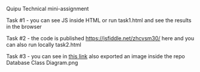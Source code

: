Quipu Technical mini-assignment

Task #1 - you can see JS inside HTML or run task1.html and see the results in the browser

Task #2 - the code is published https://jsfiddle.net/zhcvsm30/ here and you can also run locally task2.html

Task #3 - you can see in [this link](https://online.visual-paradigm.com/app/diagrams/?lightbox=1&highlight=0000ff&edit=https%3A%2F%2Fonline.visual-paradigm.com%2Fapp%2Fdiagrams%2F%23diagram%3Aproj%3D0%26type%3DClassDiagram%26gallery%3D%2Frepository%2F398ebfa4-8f9a-40b1-bbcb-0d8094604d49.xml%26name%3DDatabase%2520Class%2520Diagram&editBlankUrl=https%3A%2F%2Fonline.visual-paradigm.com%2Fapp%2Fdiagrams%2F%23diagram%3Aproj%3D0%26vpov%3D16.3%26vpob%3D20220410%26client%3D1%26edit%3D_blank&layers=1&nav=1&title=Database%20Class%20Diagram&vpov=16.3&vpob=20220410#R3cU2Fsd2GVkX1z86RXhFp5%2BEocYcUUYhlUUHW4%2FgIZc34TiUr5h4o%3Dk8RYLGY54ZTWIBa5gYynWCTJaow1vuDzpehK%2BEWUzPytVLJOdD29sesZXWryxV4PlneZjr0YN4Ty%2FLX9Gw%2BU2tRW1HsUni%2B59iW4mNT%2BU7Zm8%2FpPMLPz%2F4NwA%2F2gId%2BoMrqqh%2F9vTuOGrxoy9RxVX8eLzCGSVl8DxM0Ba%2FKoQCPOikeRySc0RFjmHLFoFG96s1LtKaQOHaIzrNAj37oeeEmIM%2FdzAnIcAciAqHefMIupx8C7HW9piAQ6arnzGp%2Firy0pO6lu7RfsG5IrdUIEH4VblcrsNujqycBVEXfDipp53T9Lubcur8wEDLBX0OOAKoTi4GubnoIzDgrtron9hmGBS4mwjvFbVU3k%2BJqkpgzy3dW3Fu65PglWwsP%2Fesqx4xqnW9Cv0IQtiKAOOeq%2Bm0PytVqm77A948VHlytStFzMgumIGQ2d8vEVCq1kYv%2B6pzecc5cRKeEmo4%2Fpmzr9kdkzD0RAqqJiQTyLqVeI4Dn1VXO7L1EYLzXCMhKKt%2BRu0SaVe%2FMRFtAhwPwtuAPElxRrcLx%2BPcxlLGz2V%2BltgGHtB0sVJFjc7%2FC5u5YR4%2F1EElXCn8xwWch8WVzT9mstm5%2FhWSQKnOT3u7mPPTZqhhF7%2B40F9XwPY%2BYMZ0BWw80Oz6rPW2lkt9pU3MSsIOqHLbtDvOpVaZasH55X5aJak5K1ihmMomUJvUelIU2UsAC6BpyI6Yu9xjEaw6hUeu3fDtWnOSaywUXnxRtDi8xuklPJq8WcofDB8NqZ%2FoGuciRYYQD3uxIlw%2BGUWe9%2FXAc3yofvAt5XOyDIV5%2BaWqEZE9WXs0oHmogeUAlpbQAdTI7n4gNB2a4H9atm5oIwaL6qrrKE0qCkTw%2FoJPD%2FpTrzV15hPvTPj9vpdM2FuyfFrZ5qZN4J25jIXms83PJlii66AWOL5PbZdwm5rOd1H%2Fw9HJ6FNug%2BYKLKRbAG512SSelLlR%2FlZj5ukPg6dERwIWUhcP40IeZU7e3zS8RWOXjfgTBcpUCP%2BqHyzIftkaKbNKpDzeAiZb9ecQIyg1UsWlxiDeJ2WSTR9%2B7zhwwLssHqP8GyldddB3NwFPbsIxYCNi2tn5sbnThON%2B4PqwSq2lmfJYlV5xBYHmWhrpavZZ6mduIs3EEkqpLs4DgB5G51MxlNYOIlS0RY2NrgDnr%2B37fCnZGiVpYx4ZANVJOB9hIDgRg1dZkTvyPShNi5t7rsBCPccBUo9tFl7dZBTZVSr1pkNReMBPBW6seBDQGGLplzPFXucQgo6LXYGGw1lpTCokdF2ggPvuOKaVLwoJyoLvD9zNB4Jv3lc%2Bl%2B3fuU6UxkpgebEdgbMijDDYfNVL6510haijiVIQfopc51L8FGGU%2BHMqqM4KwIXPIJNjIzIO%2B3wq6RJeuHxSkESfkmUblStcuzwLTpKkn80Zp3bl16cSmlW66g5mieqBlj2iLXnF%2F6UmDVDFBMkjArrIwIa4Mx9myLq5VTRnUjGeXdyTRBwLXRNphRbJWtsqfydEkxxzuuiJwIg5kiqruKO3yw%2FVkMOU2oMv6%2FNwgGs18x5JGDuyfTJnMeABrVhoF99f5a5qf8wa8vb2E%2By6AxOevGVVHkP%2FjAYHTeGIRty79ufUuDnlScBVCgoW2RESjvs72ZOh2dbqevOekaUNBESzDYLSsEvuQO9PPGP%2B45x%2BGVzT5yncbKoMJdofYDJS2X%2B4MsVtQzdk%2BmaaLT8ukrtP3g2JEl3egET3Im2matZ5UFT5SdSZqlqeP6v6B6kqdLjvx6o0YQQ2%2F%2FtWEftSRn6XRsKtEZ1gvYlrd6VOrGU555vTNoCjn3h92WQisAdKAF2VPC0%2BRq2nxFf8CCmJJLptE5d4it4JE1qwlApa8iLc3XY1YhR4GZr34Yryk682oyCChPBEzgKWMugjvzeYroMCodnRiCs%2BLbu7qy38Ki3MCzviei90XMfls%2BMWCp0ToChtrXmNoGd9DjxL7LMJZzINiF6B4YT7tWyN%2Fc6kOEqx2mWk11PHKYJVrgk3QOrgUospQfqPxAVvEsSjDaO7LIbyfkZmwHu9HFfZWnKzzga%2FtDzZK65KrPpgSuuLOmqxhuS9BL1NStXZ4FksVMRsGYzsTI8jhOLR4BbcpTeSls8cdmCaArV7gYa%2FlYon2ex3%2FUhAGUST68w0vai3d1T8kZOytCFQfWrGzRngAHGyFack%2FUCSqpxPLebkZZyW4nJWpD8xwKdv8xyZb9pVCY49281lT9f3cDmFEEBYf6gxGmqQA8ylBWcr6HlO6guTTqNxGpQlwZPIt%2FwOuqGN8MJMMeETMDxan1ZEp2J1Civ%2Fn9NNCEhHFoVJ15zqxnNHE2wJfZe2clKIHuB9gdF%2FeM%2BvhlJsNIdo8m6kg5FHshkVsdpObLDXFaiX4nUBnsx9xrP1lpbbhG4fmWvtQ45Bi7MqmAJlcDLTUgzFJ9eWb9derhHnt6L2sZ4fVy37T2faHklpXJs0aFIsiWmcvaM5zWYT0zWhA7eYxj5V6Of3G%2FOE%2BK4%2FQxQcRvGythfr5IJ7cuYGuXcVEhoHz7fyunHuBV4gdDOiSonWhLy0LiKLa5vbAkKivHouTxRHZ7Usp5fJtRwzzisjscNeYybeUi78zsl%2BQn59qWOyCYdmWz9Fny0NmK0FqjyXvyMf3l3klqEv0k9Mbsm2Px0BAAhcfngbaJQj%2FdcAqc4kWGzHVh2wxBicEIXvkqFLDgUcyj47KpU0GRV0TTDEs1DS5E3JStrE9jVs98NaIQxqaGVIZiSxJ%2BNSm7t35n4diyMGn4%2Bf5Zl%2BRZc2kKKQdIv%2FfqrDTIOnZoXtgMB6vhOY6XSlB6NOlcq7ajQ3JBjW17lG8BNFIvHZAHI1Y0Wa1mcbMiTUwkif%2FCO8VtEteMYttmGYSOJnV5WwJEThiPoJdlM4dXyLaKbOQpI%2FeU0khuhe%2FLCaAVOginW8fkEWWPYlYGthAf%2FUmb8hRLHJOQdN3WCaQv98CJzb1OMc0nXUtkRSx7KpFMQEnQ4TctxgQWOGFe%2BlrQCeQ%2F7G3xlupYPDTuG2r1pN1ZrJh6KsoZfLQRAUodKZu3X9Mr0AIeNUEMhBAB2fPTANJaAnM6glW3Vz6bV4Yzo7W9VDKUDB0OrhkBKndtGskMV%2FE3PMH2TtVq0WnJvEOYLVhtvBKew0UmuDR8O5APGF86EJzV80W9yU%2BnOxWYOqDSZfvUadNMuIje7ZHXxz%2FYAYt1nPrd5KOw9gYuYG1IakV9OZSN%2Bl0PJtMfExcKMyHyS4%2BWrEp9LetKI3jUOMteJxHBJ7ZXvY6DcGtlpx2MEepKHkU3o93aJByUFViy7gUs6ct5tY1q7NoU6ulp07YHE%2BYrrC9iPKpA7KraM8TzOYh3FNer%2BjnigfGgFXAE6Ud2IzSqITY6pxL8c%2B%2B%2Ba6GMw%2Fl9fI%2FsANP55vh3gT64e7njygmI7XGyBQgJetqVDQh8VzuPnTUZytV2jVkjOo6DqjAq3Ixh1k9Djl%2Fo2aWhKzC6usXIL0BuSaXfJ0IYp5YWPZDxAml6awRZQ%2BlwvuBgkg2pgyntjfAgnjmNhCulCST3V818dWe3ZKN57O80vjVqdyenTPGacAXal8oQ2v9i0MrQyE0F3pvAR6uDIQep90gN43yZRjyVY70yqGbwyWq0mdvp49HveNHcpg0oKmpAN4iePalfOO%2FRYwdUOM9dcFP3ungOaJwsiCjKPKtoQMBvFd3t%2FQpBZTqVkCmYslhPe3weBeKIc8X9pA5w5FEDR%2B90wdMMO%2FkgQ3R2pw6MPPAv%2F1dn3CDQwzDw%2FAuRk3CQtdEJLod%2Bqxakx7c0HTceco41tKbwfSbRt%2Bft%2FMWSetmaitmtpVdCHObE7vlBkgTTELO7ihr9nUQhP1bb2%2FU82MHUSVKR8gmfNA2CpSsZBnNCI7igdE21%2FMEifiR9sDSDpGK7TR70nUFqJU%2BTpdZ3ajXAhwLUR%2FLCjb1lvgCUzQjVPrQ7TM0Rsv%2BP%2BywadM0kt9GCYEctLZuGBBIlTP8dOe7dljoFLnHbZYTUxL7306XgloeCGdZVv89Tr%2BkgBm7d96m5QliLDnDnV%2BEhs%2FJRhwES%2Bh08MmD5vczVIpkeRdgUp7IOz%2F8ioHTr7NStLv954ussRCzop1VVAiA5RgwCL%2FmrUgq791hoUAJOFdJ%2FEwB4OYDUvWRfDgQxXcfUbyXtPciqpuQVCs0VjNLgtR9M0K3j41gOzmROGXFgNEtqjFLllyWTiLD6jyPJMAFD3oyVQPhVYTj%2FxDYlaMW6hDJsw%2FvHI9Irq3fZLIrLal1K5InaFh8R873to5A0yi3XGEz7JUAmPa5F7WpdARb15UbCcWn%2BWiTl8zQVP6Qt12LaqdIWKT2tlhBC2pfH8MjRdFKVh%2B%2FJ8b4DPGQeFr3h8UOYk0vqBQOyNRo04y%2BTfpJNinIPnmpQfgk0jqGS0SgbZy1hLG2EiaJhX8BLj2rQtOA9%2ByQx8Q0chnjAFugHz0NrHjivkbCiWlGCNiO0jDaWq6LTbVcpRSMbCJgaE990rrmjPRPbjRD6cC84Zv89qT0%2FnHzFCp7LXk8wPcX30TMsM762pJ4OIKTDD9X2r4c7x2bsI0fn94x2tgI3OTrSHCLURKhuWJzkR4Uk%2FlQ6AnIq6zwbp8b450JA3gL2OzY0DTMci65FM59IdfG3HTxTEHAMAUAXBbU1wW6xWiA6XCtOND0%2F8vOuRIqQINV5G7IbMg1RwyX7lqokFD%2FqhT44cnS1f3DBAK6yWHDqsTtCcDHDECpFk69ohVS5uHJZDBAF9K9%2FM9x6boIp9rgAZWkp6E%2B80TJbLgy%2FVH1oS5%2FQk%2Fy%2F2JH93xfE7WaEwGKbCku00bnZuJ8bCt16Ce%2FdUBGsoJYDe6D4KbQ9BpW8paQMCEM4u3rQAl4PHmOGJpK7HOBnoLGTp2e3c8f9Jh6osegnbda6T6qH%2BenfoogHD2l5JSPNjOTCLkh90WxV6Nk%2BaLNdotuBFGUOiUdt1FReQTKvanMgCsUv3nZgR%2FTtTvCj0Hzgysp55kOn1oVGARXSeVdPkIHtdid9cSuoY3Wc0Jsp%2FQsqOluBxpRQPTv0tjAJiIGtZ2KX9MepZx%2Bhf3LqT7T15Po7NTHxsNPlHtPNH3Ele4Ym9NuhnIAAG4ElXPJBg45riW%2FwhetRs7N64xq%2FTgTlrhd%2FSo288c28ay9%2BaUnrpUQy3I4d6sCBBUYXVwdBgNaJ0Qh%2F4qH2palZtNKVQmsalCno822KDb%2B5%2B0rfiYEYTk8mdk0PKxE52ANXU0WnUTXkooBsKu2%2BXbh367C7YvYS3oAyjQJD04OU2Encfpt6LLY9M057Dq7rBStgUFQa1wc9myC2aEXHzMSqcoff6jsCsVJNEUlWibciayRvJ8JuwumD0eWSNinvvmUC%2FermG4GUGFs%2Bpv0LDrYwt14APfOvlRbDeUPAI2GF35W7D62tDgXCr%2ByPbQ2E6fD9RX3s1q%2BrWJH%2Brq7tvlkk%2BxmuVppLpeEiMhvGSB%2FzngAfIOJGOomcKmgdEJZNjH%2Fi%2BUK1v4gnV%2BgZnN7oXsMPpaV2a2GdaVnVCkG6%2FR%2FoOUh0sQN4H7LgPc48kAD2Ot6I7cYhT2TzZ4bmz7ROZtOR4OR3MgN%2Fvt6nXtenYtJHfGZjLf0GpNo5X3kVYkYwUdC67TGXK5Zc9GgnRtH0eZetTnZkxscgMAq1oErM0hrdahFrT9J6gWoEztgMFuSGR6Fa2O7w6D7ymnuRSCeIyQ6NPJaPyuEXn7nSEtgxAi3Wd1DDA%2FI95RVlu17MtGFYm8tlVEvKyuc92NiV0IXW%2B5x6wK1jbX92tW%2FqoIwnEdqMwKwcIkBWL8uTP2PWQ%2BRIhPQlkrxbC1IFmwcOrM5g%2FIaAlwcuKL2LAyMKWPS56SDSXx2olMa4KCWjivmwusbnoAAo6ARSzGIeFX2qyuMRixcGi0BKAfI1cZkzDYcVnNs8XKSMGjKQg1jFDGAExoz%2BoRx%2FW0D7bSns70FFqrRCzMabzNmmovetLyt0jc7dbel%2BIBjFuEGZvwUtAkqGZNuX0ShdBqzpyclqOn1ECOrCMqmqlo%2BtCqZRM47VgHA9QwiUcGlfC7Z%2BfqGbg%2Bx80v6Q8kR8rXnVHG8tx2Crm%2BXfS2uYpxDq0AsmxkjeFfloghx6IQGGi6n3HGSiv0iFwTFHv%2BrS0sWhjNpuMrtnp8rthH5NXTL1D6w0tnIFxrcxBJH9GCMWWTO02uVHgIMOyNMMV4s28H5TkJooxcpzgHm%2B81KKkOcS3duFOVJgIp9gYS5hwl4qNQBN3UQg2aLXcUSm1NeTyOm2%2B1YAK1PisiCPeeUS0G%2BrFNT2msz39UIdiX%2BiR1ujJNTqSS4Z%2F5osKrN3C6AHICF6Q5bRfX6OZzp%2FCUjenFbnxij%2FPS3KqppB4I06iEl1K%2Ft%2FlTcehAXZ227IKG%2Fk2gZ9ySkHDwyeEWxTwiQggWyAMDqEqLYcqQHZO8dTRoMEmvykkMym%2Bz91JtJ25ww45uE3L1RPrkGECyNy%2FtEyqQdu3IRmJKNF44bA3eAwu%2BT8Nrf8dw9eKjtkC7bkz9bd7PNtuowXIIJXDf9I0OAiL0cjQaPx6GPWjpMbCQv0QxN10fTPkECH9XyB1WeYu1HAuPSvnJLhIJF%2BfcpSzTNp40U4eFyzHcqOkI%2FMW1UjNC%2B3fqd3SHnQcNDt2%2Fr3AY0ognrKqjAkOpLD28cwGZBHVuw1AdRry%2B74s%2FoicXrd58rsTxM2uWi5nZhsanj2N1PU97CI44DKUhkoJKpqXYvfo4oJmE9PUxIQssPB%2Ff73SfHEfvTpQhpfVksUc9jgWvkds5lKJUFi395R%2BCQVGlmf4gGXz7EAQYzGj5ubFMp3xxlP6MXIeJKnYJhpGQgsftSFjocjapJJGTgFFnxlnURWnSzmqkAhpVSUd%2BTziiKEsGDNnutKsFp6a%2B6nt3ClEnzk3PT0Mhnd9uOETjDP0nMemlX75PMVQbBu8h45RZVgecpNx7pRxj%2Bk3XLedymfdz7KL9ceoPMZUHxWgqwrAY0jwDtObBszPekTDS9y1OpCXLa%2BCGd5pnpDkoyBDL6OfhTEBV%2FgqBMlsAS%2BhuqqglqHgGdhEN5e6354TuUJ39yyjz5NCWoP2tC5R8iYe1%2FjhD6UTO9mFVGjWGNWyrnDeEfXUdmayLmvmfBokPKTal8TJ6AJDRXeWLrtCOrr1vlsMUM8%2BJQ%3D%3D19Hqz11d) also exported an image inside the repo Database Class Diagram.png
